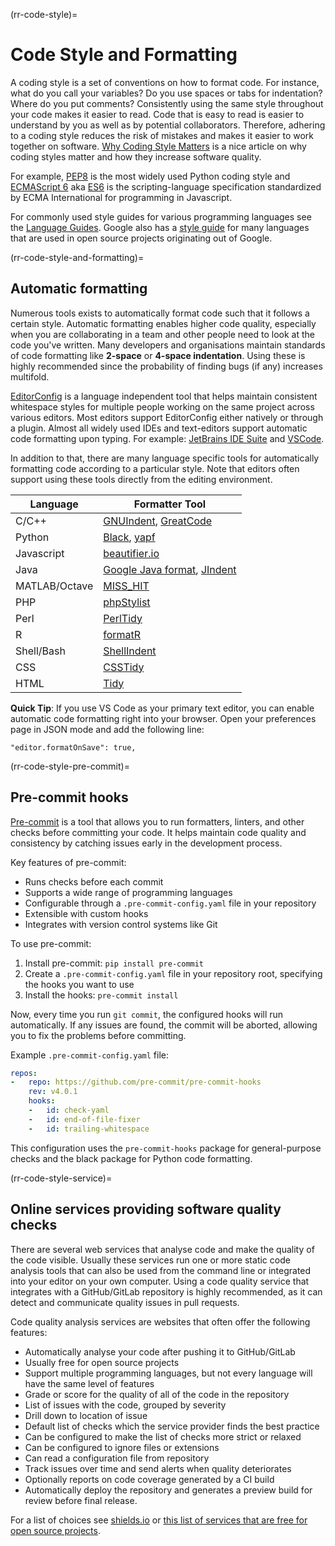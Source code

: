 (rr-code-style)=
# Code Style and Formatting

A coding style is a set of conventions on how to format code.
For instance, what do you call your variables? Do you use spaces or tabs for indentation? Where do you put comments?
Consistently using the same style throughout your code makes it easier to read.
Code that is easy to read is easier to understand by you as well as by potential collaborators.
Therefore, adhering to a coding style reduces the risk of mistakes and makes it easier to work together on software.
[Why Coding Style Matters](http://coding.smashingmagazine.com/2012/10/25/why-coding-style-matters/) is a nice article on why coding styles matter and how they increase software quality.

For example, [PEP8](https://www.python.org/dev/peps/pep-0008/) is the most widely used Python coding style and [ECMAScript 6](http://es6-features.org/) aka [ES6](http://es6-features.org/) is the scripting-language specification standardized by ECMA International for programming in Javascript.

For commonly used style guides for various programming languages see the [Language Guides](https://guide.esciencecenter.nl/#/best_practices/language_guides/languages_overview).
Google also has a [style guide](https://code.google.com/p/google-styleguide/) for many languages that are used in open source projects originating out of Google.

(rr-code-style-and-formatting)=
## Automatic formatting

Numerous tools exists to automatically format code such that it follows a certain style. Automatic formatting enables higher code quality, especially when you are collaborating in a team and other people need to look at the code you've written.
Many developers and organisations maintain standards of code formatting like **2-space** or **4-space indentation**. Using these is highly recommended since the probability of finding bugs (if any) increases multifold.

[EditorConfig](https://editorconfig.org) is a language independent tool that helps maintain consistent whitespace styles for multiple people working on the same project across various editors.
Most editors support EditorConfig either natively or through a plugin.
Almost all widely used IDEs and text-editors support automatic code formatting upon typing. For example: [JetBrains IDE Suite](https://www.jetbrains.com/products.html#) and [VSCode](https://code.visualstudio.com/).

In addition to that, there are many language specific tools for automatically formatting code according to a particular style.
Note that editors often support using these tools directly from the editing environment.

| Language      | Formatter Tool              |
|---------------|-----------------------------|
| C/C++         | [GNUIndent](http://www.gnu.org/software/indent/), [GreatCode](http://sourceforge.net/projects/gcgreatcode/)|
| Python        | [Black](https://black.readthedocs.io), [yapf](https://pypi.org/project/yapf/)|
| Javascript    | [beautifier.io](https://beautifier.io/)|
| Java          | [Google Java format](https://github.com/google/google-java-format), [JIndent](http://www.jindent.com/)|
| MATLAB/Octave | [MISS_HIT](https://florianschanda.github.io/miss_hit/)|
| PHP           | [phpStylist](http://sourceforge.net/projects/phpstylist/)|
| Perl          | [PerlTidy](http://perltidy.sourceforge.net/)|
| R             | [formatR](https://yihui.org/formatr/)|
| Shell/Bash    | [ShellIndent](http://www.bolthole.com/AWK.html)|
| CSS           | [CSSTidy](http://csstidy.sourceforge.net/)|
| HTML          | [Tidy](http://tidy.sourceforge.net/)|

**Quick Tip**: If you use VS Code as your primary text editor, you can enable automatic code formatting right into your browser. Open your preferences page in JSON mode and add the following line:

```
"editor.formatOnSave": true,
```

(rr-code-style-pre-commit)=
## Pre-commit hooks

[Pre-commit](https://pre-commit.com/) is a tool that allows you to run formatters, linters, and other checks before committing your code.
It helps maintain code quality and consistency by catching issues early in the development process.

Key features of pre-commit:

- Runs checks before each commit
- Supports a wide range of programming languages
- Configurable through a `.pre-commit-config.yaml` file in your repository
- Extensible with custom hooks
- Integrates with version control systems like Git

To use pre-commit:

1. Install pre-commit: `pip install pre-commit`
2. Create a `.pre-commit-config.yaml` file in your repository root, specifying the hooks you want to use
3. Install the hooks: `pre-commit install`

Now, every time you run `git commit`, the configured hooks will run automatically. If any issues are found, the commit will be aborted, allowing you to fix the problems before committing.

Example `.pre-commit-config.yaml` file:

```yaml
repos:
-   repo: https://github.com/pre-commit/pre-commit-hooks
    rev: v4.0.1
    hooks:
    -   id: check-yaml
    -   id: end-of-file-fixer
    -   id: trailing-whitespace
```

This configuration uses the `pre-commit-hooks` package for general-purpose checks and the black package for Python code formatting.

(rr-code-style-service)=
## Online services providing software quality checks

There are several web services that analyse code and make the quality of the code visible.
Usually these services run one or more static code analysis tools that can also be used from the command line or integrated into your editor on your own computer.
Using a code quality service that integrates with a GitHub/GitLab repository is highly recommended, as it can detect and communicate quality issues in pull requests.

Code quality analysis services are websites that often offer the following features:

- Automatically analyse your code after pushing it to GitHub/GitLab
- Usually free for open source projects
- Support multiple programming languages, but not every language will have the same level of features
- Grade or score for the quality of all of the code in the repository
- List of issues with the code, grouped by severity
- Drill down to location of issue
- Default list of checks which the service provider finds the best practice
- Can be configured to make the list of checks more strict or relaxed
- Can be configured to ignore files or extensions
- Can read a configuration file from repository
- Track issues over time and send alerts when quality deteriorates
- Optionally reports on code coverage generated by a CI build
- Automatically deploy the repository and generates a preview build for review before final release.

For a list of choices see [shields.io](https://shields.io/badges) or [this list of services that are free for open source projects](https://github.com/ripienaar/free-for-dev#code-quality).
